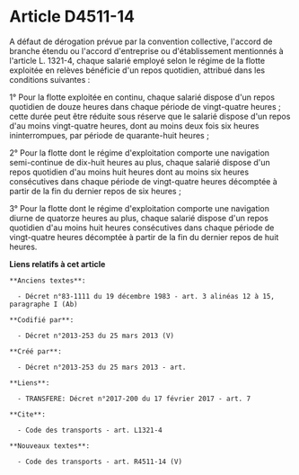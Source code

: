 # Article D4511-14

A défaut de dérogation prévue par la convention collective, l'accord de branche étendu ou l'accord d'entreprise ou
d'établissement mentionnés à l'article L. 1321-4, chaque salarié employé selon le régime de la flotte exploitée en relèves
bénéficie d'un repos quotidien, attribué dans les conditions suivantes : 

1° Pour la flotte exploitée en continu, chaque salarié dispose d'un repos quotidien de douze heures dans chaque période de
vingt-quatre heures ; cette durée peut être réduite sous réserve que le salarié dispose d'un repos d'au moins vingt-quatre
heures, dont au moins deux fois six heures ininterrompues, par période de quarante-huit heures ; 

2° Pour la flotte dont le régime d'exploitation comporte une navigation semi-continue de dix-huit heures au plus, chaque
salarié dispose d'un repos quotidien d'au moins huit heures dont au moins six heures consécutives dans chaque période de
vingt-quatre heures décomptée à partir de la fin du dernier repos de six heures ; 

3° Pour la flotte dont le régime d'exploitation comporte une navigation diurne de quatorze heures au plus, chaque salarié
dispose d'un repos quotidien d'au moins huit heures consécutives dans chaque période de vingt-quatre heures décomptée à
partir de la fin du dernier repos de huit heures.

**Liens relatifs à cet article**

	**Anciens textes**:

	  - Décret n°83-1111 du 19 décembre 1983 - art. 3 alinéas 12 à 15, paragraphe I (Ab)

	**Codifié par**:

	  - Décret n°2013-253 du 25 mars 2013 (V)

	**Créé par**:

	  - Décret n°2013-253 du 25 mars 2013 - art.

	**Liens**:

	  - TRANSFERE: Décret n°2017-200 du 17 février 2017 - art. 7

	**Cite**:

	  - Code des transports - art. L1321-4

	**Nouveaux textes**:

	  - Code des transports - art. R4511-14 (V)
